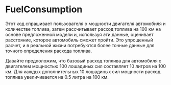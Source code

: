 # FuelConsumption

Этот код спрашивает пользователя о мощности двигателя автомобиля и количестве топлива, затем рассчитывает расход топлива на 100 км на основе предложенной модели и, используя эти данные, оценивает расстояние, которое автомобиль сможет пройти. Это упрощенный расчет, и в реальной жизни потребуются более точные данные для точного определения расхода топлива.

Давайте предположим, что базовый расход топлива для автомобиля с двигателем мощностью 100 лошадиных сил составляет 10 литров на 100 км. Для каждых дополнительных 10 лошадиных сил мощности расход топлива увеличивается на 0.5 литра на 100 км.
